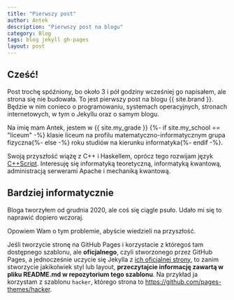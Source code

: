 ```yaml
---
title: "Pierwszy post"
author: Antek
description: "Pierwszy post na blogu"
category: Blog
tags: blog jekyll gh-pages
layout: post
---
```


## Cześć!
<!--excerpt-->
Post trochę spóźniony, bo około 3 i pół godziny wcześniej go napisałem, ale strona się nie budowała. To jest pierwszy post na blogu {{ site.brand }}. Będzie w nim conieco o programowaniu, systemach operacyjnych, stronach internetowych, w tym o Jekyllu oraz o samym blogu.

<!--excerpt-->

Na imię mam Antek, jestem w {{ site.my_grade }} {%- if site.my_school == "liceum" -%} klasie liceum na profilu matematyczno-informatycznym grupa fizyczna{%- else -%} roku studiów na kierunku informatyka{%- endif -%}.

Swoją przyszłość wiążę z C++ i Haskellem, oprócz tego rozwijam język [C++Script](https://github.com/cpp-script-lang). Interesuję się informatyką teoretyczną, informatyką kwantową, administracją serwerami Apache i mechaniką kwantową.

## Bardziej informatycznie
Bloga tworzyłem od grudnia 2020, ale coś się ciągle psuło. Udało mi się to naprawić dopiero wczoraj.

Opowiem Wam o tym problemie, abyście wiedzieli na przyszłość.

Jeśli tworzycie stronę na GitHub Pages i korzystacie z któregoś tam dostępnego szablonu, ale **oficjalnego**, czyli stworzonego przez GitHub Pages, a jednocześnie uczycie się Jekylla z [ich oficjalnej strony](https://jekyllrb.com), to zanim stworzycie jakikolwiek styl lub layout, **przeczytajcie informację zawartą w pliku README.md w repozytorium tego szablonu**. Na przykład ja korzystam z szablonu `hacker`, którego strona to https://github.com/pages-themes/hacker.